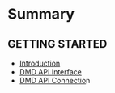 # Summary

## GETTING STARTED

* [Introduction](README.md)
* [DMD API Interface](dmd-api-interface.md)
* [DMD API Connectio](dmd-api-connection.md)n





